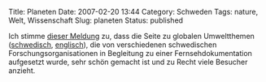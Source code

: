 Title: Planeten
Date: 2007-02-20 13:44
Category: Schweden
Tags: nature, Welt, Wissenschaft
Slug: planeten
Status: published

Ich stimme [dieser
Meldung](http://www.pressetext.at/pte.mc?pte=070220004) zu, dass die
Seite zu globalen Umweltthemen
([schwedisch](http://www.forskning.se/planeten/index.html),
[englisch](http://www.forskning.se/theplanet/index.html)), die von
verschiedenen schwedischen Forschungsorganisationen in Begleitung zu
einer Fernsehdokumentation aufgesetzt wurde, sehr schön gemacht ist und
zu Recht viele Besucher anzieht.

